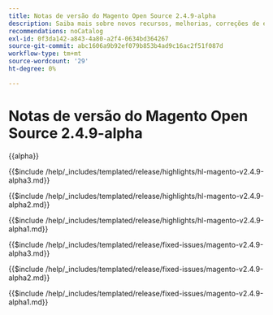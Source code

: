 ```yaml
---
title: Notas de versão do Magento Open Source 2.4.9-alpha
description: Saiba mais sobre novos recursos, melhorias, correções de erros e problemas conhecidos na versão 2.4.9-alpha do Magento Open Source.
recommendations: noCatalog
exl-id: 0f3da142-a843-4a80-a2f4-0634bd364267
source-git-commit: abc1606a9b92ef079b853b4ad9c16ac2f51f087d
workflow-type: tm+mt
source-wordcount: '29'
ht-degree: 0%

---
```



# Notas de versão do Magento Open Source 2.4.9-alpha

{{alpha}}

<!-- Highlights in v2.4.9-alpha3 -->

{{$include /help/_includes/templated/release/highlights/hl-magento-v2.4.9-alpha3.md}}

<!-- Highlights in v2.4.9-alpha2 -->

{{$include /help/_includes/templated/release/highlights/hl-magento-v2.4.9-alpha2.md}}

<!-- Highlights in v2.4.9-alpha1 -->

{{$include /help/_includes/templated/release/highlights/hl-magento-v2.4.9-alpha1.md}}

<!-- Fixed issues in v2.4.9-alpha3 -->

{{$include /help/_includes/templated/release/fixed-issues/magento-v2.4.9-alpha3.md}}

<!-- Fixed issues in v2.4.9-alpha2 -->

{{$include /help/_includes/templated/release/fixed-issues/magento-v2.4.9-alpha2.md}}

<!-- Fixed issues in v2.4.9-alpha1 -->

{{$include /help/_includes/templated/release/fixed-issues/magento-v2.4.9-alpha1.md}}

<!-- Last updated from includes: 2025-09-22 16:48:02 -->
